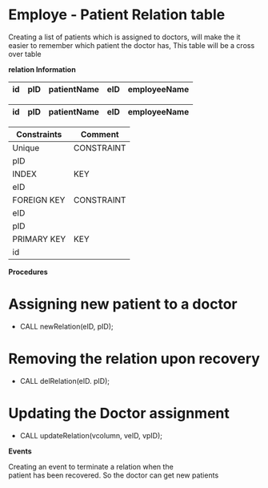#   Employe - Patient Relation table

Creating a list of patients which is assigned to doctors, will make the it easier to remember which patient the doctor has, This table will be a cross over table

**relation Information**


| id | pID | patientName | eID | employeeName |
|--- |--- |--- |--- |--- |

| id | pID | patientName | eID | employeeName |
|--- |--- |--- |--- |--- |

| Constraints | Comment |
|--- |--- |
| Unique | CONSTRAINT | 
| pID|  |
| INDEX| KEY |
| eID | | The doctor can be assigned to multiple patients |
| FOREIGN KEY | CONSTRAINT |
| eID | | The doctor has to be an employee at the hospital |
| pID | | The patient has to be registered in the database |
| PRIMARY KEY | KEY |
| id | | Row Counter|

**Procedures**

#   Assigning new patient to a doctor
-   CALL newRelation(eID, pID);

#   Removing the relation upon recovery
-   CALL delRelation(eID. pID);

#   Updating the Doctor assignment
-   CALL updateRelation(vcolumn, veID, vpID);

**Events**

Creating an event to terminate a relation when the<br>
patient has been recovered. So the doctor can get new patients